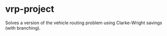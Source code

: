 # vrp-project
Solves a version of the vehicle routing problem using Clarke-Wright savings (with branching).
